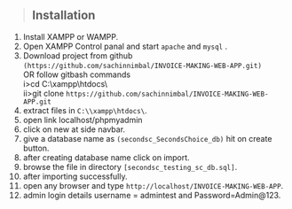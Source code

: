 > ## Installation

1. Install XAMPP or WAMPP.
2. Open XAMPP Control panal and start ``apache`` and ``mysql`` .
3. Download project from github ```(https://github.com/sachinnimbal/INVOICE-MAKING-WEB-APP.git)```  
    OR follow gitbash commands    
    i>cd C:\\xampp\htdocs\    
    ii>git clone ``` https://github.com/sachinnimbal/INVOICE-MAKING-WEB-APP.git ```   
4. extract files in ```C:\\xampp\htdocs\```.
5. open link localhost/phpmyadmin
6. click on new at side navbar.
7. give a database name as ```(secondsc_SecondsChoice_db)``` hit on create button.
8. after creating database name click on import.
9. browse the file in directory ```[secondsc_testing_sc_db.sql]```.
10. after importing successfully.
11. open any browser and type ```http://localhost/INVOICE-MAKING-WEB-APP```.
12. admin login details username = admintest and Password=Admin@123.
